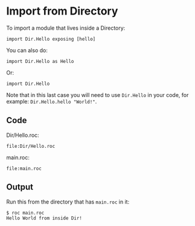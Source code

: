 # Import from Directory

To import a module that lives inside a Directory:
```roc
import Dir.Hello exposing [hello]
```

You can also do:
```roc
import Dir.Hello as Hello
```
Or:
```roc
import Dir.Hello
```
Note that in this last case you will need to use `Dir.Hello` in your code, for example: `Dir.Hello.hello "World!"`.

## Code

Dir/Hello.roc:

```roc
file:Dir/Hello.roc
```

main.roc:

```roc
file:main.roc
```

## Output

Run this from the directory that has `main.roc` in it:

```
$ roc main.roc
Hello World from inside Dir!
```
